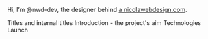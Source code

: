Hi, I’m @nwd-dev, the designer behind [a nicolawebdesign.com](https://nicolawebdesign.com).

Titles and internal titles
Introduction - the project's aim
Technologies
Launch

